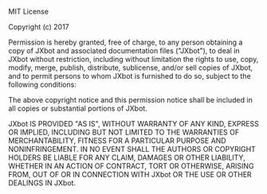 MIT License

Copyright (c) 2017 

Permission is hereby granted, free of charge, to any person obtaining a copy
of JXbot and associated documentation files ("JXbot"), to deal
in JXbot without restriction, including without limitation the rights
to use, copy, modify, merge, publish, distribute, sublicense, and/or sell
copies of JXbot, and to permit persons to whom JXbot is
furnished to do so, subject to the following conditions:

The above copyright notice and this permission notice shall be included in all
copies or substantial portions of JXbot.

JXbot IS PROVIDED "AS IS", WITHOUT WARRANTY OF ANY KIND, EXPRESS OR
IMPLIED, INCLUDING BUT NOT LIMITED TO THE WARRANTIES OF MERCHANTABILITY,
FITNESS FOR A PARTICULAR PURPOSE AND NONINFRINGEMENT. IN NO EVENT SHALL THE
AUTHORS OR COPYRIGHT HOLDERS BE LIABLE FOR ANY CLAIM, DAMAGES OR OTHER
LIABILITY, WHETHER IN AN ACTION OF CONTRACT, TORT OR OTHERWISE, ARISING FROM,
OUT OF OR IN CONNECTION WITH JXbot OR THE USE OR OTHER DEALINGS IN JXbot.
